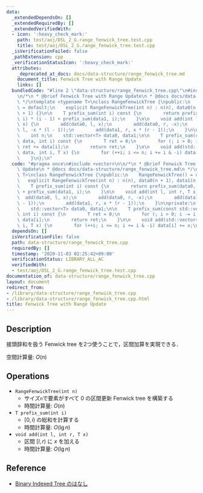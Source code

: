 ```yaml
---
data:
  _extendedDependsOn: []
  _extendedRequiredBy: []
  _extendedVerifiedWith:
  - icon: ':heavy_check_mark:'
    path: test/aoj/DSL_2_G.range_fenwick_tree.test.cpp
    title: test/aoj/DSL_2_G.range_fenwick_tree.test.cpp
  _isVerificationFailed: false
  _pathExtension: cpp
  _verificationStatusIcon: ':heavy_check_mark:'
  attributes:
    _deprecated_at_docs: docs/data-structure/range_fenwick_tree.md
    document_title: Fenwick Tree with Range Update
    links: []
  bundledCode: "#line 2 \"data-structure/range_fenwick_tree.cpp\"\n#include <vector>\n\
    \n/*\n * @brief Fenwick Tree with Range Update\n * @docs docs/data-structure/range_fenwick_tree.md\n\
    \ */\ntemplate <typename T>\nclass RangeFenwickTree {\npublic:\n    RangeFenwickTree()\
    \ = default;\n    explicit RangeFenwickTree(int n) : n(n), data0(n + 1), data1(n\
    \ + 1) {}\n\n    T prefix_sum(int i) const {\n        return prefix_sum(data0,\
    \ i) * (i - 1) + prefix_sum(data1, i);\n    }\n\n    void add(int l, int r, T\
    \ x) {\n        add(data0, l, x);\n        add(data0, r, -x);\n        add(data1,\
    \ l, -x * (l - 1));\n        add(data1, r, x * (r - 1));\n    }\n\nprivate:\n\
    \    int n;\n    std::vector<T> data0, data1;\n\n    T prefix_sum(const std::vector<T>&\
    \ data, int i) const {\n        T ret = 0;\n        for (; i > 0; i -= i & -i)\
    \ ret += data[i];\n        return ret;\n    }\n\n    void add(std::vector<T>&\
    \ data, int i, T x) {\n        for (++i; i <= n; i += i & -i) data[i] += x;\n\
    \    }\n};\n"
  code: "#pragma once\n#include <vector>\n\n/*\n * @brief Fenwick Tree with Range\
    \ Update\n * @docs docs/data-structure/range_fenwick_tree.md\n */\ntemplate <typename\
    \ T>\nclass RangeFenwickTree {\npublic:\n    RangeFenwickTree() = default;\n \
    \   explicit RangeFenwickTree(int n) : n(n), data0(n + 1), data1(n + 1) {}\n\n\
    \    T prefix_sum(int i) const {\n        return prefix_sum(data0, i) * (i - 1)\
    \ + prefix_sum(data1, i);\n    }\n\n    void add(int l, int r, T x) {\n      \
    \  add(data0, l, x);\n        add(data0, r, -x);\n        add(data1, l, -x * (l\
    \ - 1));\n        add(data1, r, x * (r - 1));\n    }\n\nprivate:\n    int n;\n\
    \    std::vector<T> data0, data1;\n\n    T prefix_sum(const std::vector<T>& data,\
    \ int i) const {\n        T ret = 0;\n        for (; i > 0; i -= i & -i) ret +=\
    \ data[i];\n        return ret;\n    }\n\n    void add(std::vector<T>& data, int\
    \ i, T x) {\n        for (++i; i <= n; i += i & -i) data[i] += x;\n    }\n};"
  dependsOn: []
  isVerificationFile: false
  path: data-structure/range_fenwick_tree.cpp
  requiredBy: []
  timestamp: '2020-11-03 02:25:42+09:00'
  verificationStatus: LIBRARY_ALL_AC
  verifiedWith:
  - test/aoj/DSL_2_G.range_fenwick_tree.test.cpp
documentation_of: data-structure/range_fenwick_tree.cpp
layout: document
redirect_from:
- /library/data-structure/range_fenwick_tree.cpp
- /library/data-structure/range_fenwick_tree.cpp.html
title: Fenwick Tree with Range Update
---
```

## Description

接頭辞和を扱う Fenwick tree を2つ使うことで，区間加算を実現できる．

空間計算量: $O(n)$

## Operations

- `RangeFenwickTree(int n)`
    - サイズ`n`で要素がすべて $0$ の区間更新 Fenwick tree を構築する
    - 時間計算量: $O(n)$
- `T prefix_sum(int i)`
    - $[0, i)$ の総和を計算する
    - 時間計算量: $O(\lg n)$
- `void add(int l, int r, T x)`
    - 区間 $[l, r)$ に $x$ を加える
    - 時間計算量: $O(\lg n)$

## Reference

- [Binary Indexed Tree のはなし](http://hos.ac/slides/20140319_bit.pdf)